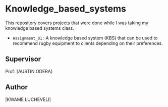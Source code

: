 # Knowledge_based_systems
This repository covers projects that were done while I was taking my knowledge based systems class.
* `Assignment_01:` A knowledge based system (KBS) that can be used to recommend rugby equipment to clients depending on their preferences.

## Supervisor
Prof: [AUSTIN ODERA]

## Author
[KWAME LUCHEVELI]